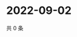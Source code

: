 # 2022-09-02

共 0 条

<!-- BEGIN WEIBO -->
<!-- 最后更新时间 Fri Sep 02 2022 06:01:27 GMT+0800 (China Standard Time) -->

<!-- END WEIBO -->

